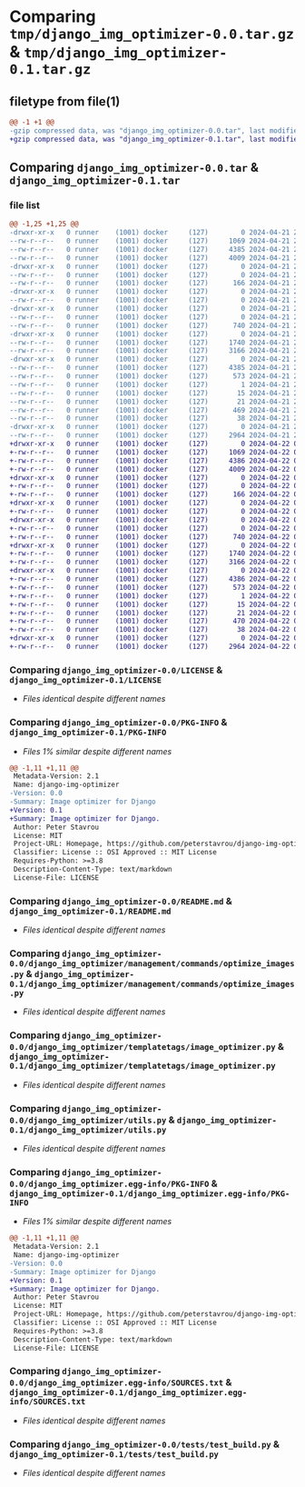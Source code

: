 # Comparing `tmp/django_img_optimizer-0.0.tar.gz` & `tmp/django_img_optimizer-0.1.tar.gz`

## filetype from file(1)

```diff
@@ -1 +1 @@
-gzip compressed data, was "django_img_optimizer-0.0.tar", last modified: Sun Apr 21 23:56:25 2024, max compression
+gzip compressed data, was "django_img_optimizer-0.1.tar", last modified: Mon Apr 22 00:11:26 2024, max compression
```

## Comparing `django_img_optimizer-0.0.tar` & `django_img_optimizer-0.1.tar`

### file list

```diff
@@ -1,25 +1,25 @@
-drwxr-xr-x   0 runner    (1001) docker     (127)        0 2024-04-21 23:56:25.120196 django_img_optimizer-0.0/
--rw-r--r--   0 runner    (1001) docker     (127)     1069 2024-04-21 23:56:16.000000 django_img_optimizer-0.0/LICENSE
--rw-r--r--   0 runner    (1001) docker     (127)     4385 2024-04-21 23:56:25.120196 django_img_optimizer-0.0/PKG-INFO
--rw-r--r--   0 runner    (1001) docker     (127)     4009 2024-04-21 23:56:16.000000 django_img_optimizer-0.0/README.md
-drwxr-xr-x   0 runner    (1001) docker     (127)        0 2024-04-21 23:56:25.120196 django_img_optimizer-0.0/django_img_optimizer/
--rw-r--r--   0 runner    (1001) docker     (127)        0 2024-04-21 23:56:16.000000 django_img_optimizer-0.0/django_img_optimizer/__init__.py
--rw-r--r--   0 runner    (1001) docker     (127)      166 2024-04-21 23:56:16.000000 django_img_optimizer-0.0/django_img_optimizer/apps.py
-drwxr-xr-x   0 runner    (1001) docker     (127)        0 2024-04-21 23:56:25.120196 django_img_optimizer-0.0/django_img_optimizer/management/
--rw-r--r--   0 runner    (1001) docker     (127)        0 2024-04-21 23:56:16.000000 django_img_optimizer-0.0/django_img_optimizer/management/__init__.py
-drwxr-xr-x   0 runner    (1001) docker     (127)        0 2024-04-21 23:56:25.120196 django_img_optimizer-0.0/django_img_optimizer/management/commands/
--rw-r--r--   0 runner    (1001) docker     (127)        0 2024-04-21 23:56:16.000000 django_img_optimizer-0.0/django_img_optimizer/management/commands/__init__.py
--rw-r--r--   0 runner    (1001) docker     (127)      740 2024-04-21 23:56:16.000000 django_img_optimizer-0.0/django_img_optimizer/management/commands/optimize_images.py
-drwxr-xr-x   0 runner    (1001) docker     (127)        0 2024-04-21 23:56:25.120196 django_img_optimizer-0.0/django_img_optimizer/templatetags/
--rw-r--r--   0 runner    (1001) docker     (127)     1740 2024-04-21 23:56:16.000000 django_img_optimizer-0.0/django_img_optimizer/templatetags/image_optimizer.py
--rw-r--r--   0 runner    (1001) docker     (127)     3166 2024-04-21 23:56:16.000000 django_img_optimizer-0.0/django_img_optimizer/utils.py
-drwxr-xr-x   0 runner    (1001) docker     (127)        0 2024-04-21 23:56:25.120196 django_img_optimizer-0.0/django_img_optimizer.egg-info/
--rw-r--r--   0 runner    (1001) docker     (127)     4385 2024-04-21 23:56:25.000000 django_img_optimizer-0.0/django_img_optimizer.egg-info/PKG-INFO
--rw-r--r--   0 runner    (1001) docker     (127)      573 2024-04-21 23:56:25.000000 django_img_optimizer-0.0/django_img_optimizer.egg-info/SOURCES.txt
--rw-r--r--   0 runner    (1001) docker     (127)        1 2024-04-21 23:56:25.000000 django_img_optimizer-0.0/django_img_optimizer.egg-info/dependency_links.txt
--rw-r--r--   0 runner    (1001) docker     (127)       15 2024-04-21 23:56:25.000000 django_img_optimizer-0.0/django_img_optimizer.egg-info/requires.txt
--rw-r--r--   0 runner    (1001) docker     (127)       21 2024-04-21 23:56:25.000000 django_img_optimizer-0.0/django_img_optimizer.egg-info/top_level.txt
--rw-r--r--   0 runner    (1001) docker     (127)      469 2024-04-21 23:56:16.000000 django_img_optimizer-0.0/pyproject.toml
--rw-r--r--   0 runner    (1001) docker     (127)       38 2024-04-21 23:56:25.120196 django_img_optimizer-0.0/setup.cfg
-drwxr-xr-x   0 runner    (1001) docker     (127)        0 2024-04-21 23:56:25.120196 django_img_optimizer-0.0/tests/
--rw-r--r--   0 runner    (1001) docker     (127)     2964 2024-04-21 23:56:16.000000 django_img_optimizer-0.0/tests/test_build.py
+drwxr-xr-x   0 runner    (1001) docker     (127)        0 2024-04-22 00:11:26.879919 django_img_optimizer-0.1/
+-rw-r--r--   0 runner    (1001) docker     (127)     1069 2024-04-22 00:11:07.000000 django_img_optimizer-0.1/LICENSE
+-rw-r--r--   0 runner    (1001) docker     (127)     4386 2024-04-22 00:11:26.879919 django_img_optimizer-0.1/PKG-INFO
+-rw-r--r--   0 runner    (1001) docker     (127)     4009 2024-04-22 00:11:07.000000 django_img_optimizer-0.1/README.md
+drwxr-xr-x   0 runner    (1001) docker     (127)        0 2024-04-22 00:11:26.875919 django_img_optimizer-0.1/django_img_optimizer/
+-rw-r--r--   0 runner    (1001) docker     (127)        0 2024-04-22 00:11:07.000000 django_img_optimizer-0.1/django_img_optimizer/__init__.py
+-rw-r--r--   0 runner    (1001) docker     (127)      166 2024-04-22 00:11:07.000000 django_img_optimizer-0.1/django_img_optimizer/apps.py
+drwxr-xr-x   0 runner    (1001) docker     (127)        0 2024-04-22 00:11:26.875919 django_img_optimizer-0.1/django_img_optimizer/management/
+-rw-r--r--   0 runner    (1001) docker     (127)        0 2024-04-22 00:11:07.000000 django_img_optimizer-0.1/django_img_optimizer/management/__init__.py
+drwxr-xr-x   0 runner    (1001) docker     (127)        0 2024-04-22 00:11:26.875919 django_img_optimizer-0.1/django_img_optimizer/management/commands/
+-rw-r--r--   0 runner    (1001) docker     (127)        0 2024-04-22 00:11:07.000000 django_img_optimizer-0.1/django_img_optimizer/management/commands/__init__.py
+-rw-r--r--   0 runner    (1001) docker     (127)      740 2024-04-22 00:11:07.000000 django_img_optimizer-0.1/django_img_optimizer/management/commands/optimize_images.py
+drwxr-xr-x   0 runner    (1001) docker     (127)        0 2024-04-22 00:11:26.875919 django_img_optimizer-0.1/django_img_optimizer/templatetags/
+-rw-r--r--   0 runner    (1001) docker     (127)     1740 2024-04-22 00:11:07.000000 django_img_optimizer-0.1/django_img_optimizer/templatetags/image_optimizer.py
+-rw-r--r--   0 runner    (1001) docker     (127)     3166 2024-04-22 00:11:07.000000 django_img_optimizer-0.1/django_img_optimizer/utils.py
+drwxr-xr-x   0 runner    (1001) docker     (127)        0 2024-04-22 00:11:26.879919 django_img_optimizer-0.1/django_img_optimizer.egg-info/
+-rw-r--r--   0 runner    (1001) docker     (127)     4386 2024-04-22 00:11:26.000000 django_img_optimizer-0.1/django_img_optimizer.egg-info/PKG-INFO
+-rw-r--r--   0 runner    (1001) docker     (127)      573 2024-04-22 00:11:26.000000 django_img_optimizer-0.1/django_img_optimizer.egg-info/SOURCES.txt
+-rw-r--r--   0 runner    (1001) docker     (127)        1 2024-04-22 00:11:26.000000 django_img_optimizer-0.1/django_img_optimizer.egg-info/dependency_links.txt
+-rw-r--r--   0 runner    (1001) docker     (127)       15 2024-04-22 00:11:26.000000 django_img_optimizer-0.1/django_img_optimizer.egg-info/requires.txt
+-rw-r--r--   0 runner    (1001) docker     (127)       21 2024-04-22 00:11:26.000000 django_img_optimizer-0.1/django_img_optimizer.egg-info/top_level.txt
+-rw-r--r--   0 runner    (1001) docker     (127)      470 2024-04-22 00:11:07.000000 django_img_optimizer-0.1/pyproject.toml
+-rw-r--r--   0 runner    (1001) docker     (127)       38 2024-04-22 00:11:26.879919 django_img_optimizer-0.1/setup.cfg
+drwxr-xr-x   0 runner    (1001) docker     (127)        0 2024-04-22 00:11:26.875919 django_img_optimizer-0.1/tests/
+-rw-r--r--   0 runner    (1001) docker     (127)     2964 2024-04-22 00:11:07.000000 django_img_optimizer-0.1/tests/test_build.py
```

### Comparing `django_img_optimizer-0.0/LICENSE` & `django_img_optimizer-0.1/LICENSE`

 * *Files identical despite different names*

### Comparing `django_img_optimizer-0.0/PKG-INFO` & `django_img_optimizer-0.1/PKG-INFO`

 * *Files 1% similar despite different names*

```diff
@@ -1,11 +1,11 @@
 Metadata-Version: 2.1
 Name: django-img-optimizer
-Version: 0.0
-Summary: Image optimizer for Django
+Version: 0.1
+Summary: Image optimizer for Django.
 Author: Peter Stavrou
 License: MIT
 Project-URL: Homepage, https://github.com/peterstavrou/django-img-optimizer
 Classifier: License :: OSI Approved :: MIT License
 Requires-Python: >=3.8
 Description-Content-Type: text/markdown
 License-File: LICENSE
```

### Comparing `django_img_optimizer-0.0/README.md` & `django_img_optimizer-0.1/README.md`

 * *Files identical despite different names*

### Comparing `django_img_optimizer-0.0/django_img_optimizer/management/commands/optimize_images.py` & `django_img_optimizer-0.1/django_img_optimizer/management/commands/optimize_images.py`

 * *Files identical despite different names*

### Comparing `django_img_optimizer-0.0/django_img_optimizer/templatetags/image_optimizer.py` & `django_img_optimizer-0.1/django_img_optimizer/templatetags/image_optimizer.py`

 * *Files identical despite different names*

### Comparing `django_img_optimizer-0.0/django_img_optimizer/utils.py` & `django_img_optimizer-0.1/django_img_optimizer/utils.py`

 * *Files identical despite different names*

### Comparing `django_img_optimizer-0.0/django_img_optimizer.egg-info/PKG-INFO` & `django_img_optimizer-0.1/django_img_optimizer.egg-info/PKG-INFO`

 * *Files 1% similar despite different names*

```diff
@@ -1,11 +1,11 @@
 Metadata-Version: 2.1
 Name: django-img-optimizer
-Version: 0.0
-Summary: Image optimizer for Django
+Version: 0.1
+Summary: Image optimizer for Django.
 Author: Peter Stavrou
 License: MIT
 Project-URL: Homepage, https://github.com/peterstavrou/django-img-optimizer
 Classifier: License :: OSI Approved :: MIT License
 Requires-Python: >=3.8
 Description-Content-Type: text/markdown
 License-File: LICENSE
```

### Comparing `django_img_optimizer-0.0/django_img_optimizer.egg-info/SOURCES.txt` & `django_img_optimizer-0.1/django_img_optimizer.egg-info/SOURCES.txt`

 * *Files identical despite different names*

### Comparing `django_img_optimizer-0.0/tests/test_build.py` & `django_img_optimizer-0.1/tests/test_build.py`

 * *Files identical despite different names*

